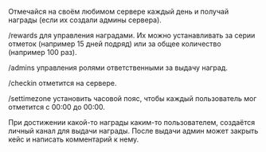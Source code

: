 Отмечайся на своём любимом сервере каждый день и получай награды (если их создали админы сервера).

/rewards для управления наградами. Их можно устанавливать за серии отметок (например 15 дней подряд) или за общее количество (например 100 раз).

/admins управления ролями ответственными за выдачу наград.

/checkin отметится на сервере.

/settimezone установить часовой пояс, чтобы каждый пользователь мог отметится с 00:00 до 00:00.

При достижении какой-то награды каким-то пользователем, создаётся личный канал для выдачи награды. После выдачи админ может закрыть кейс и написать комментарий к нему.
